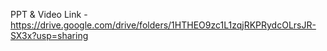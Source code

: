 PPT & Video Link - https://drive.google.com/drive/folders/1HTHEO9zc1L1zqjRKPRydcOLrsJR-SX3x?usp=sharing
